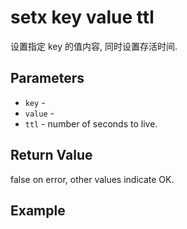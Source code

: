 # setx key value ttl

设置指定 key 的值内容, 同时设置存活时间.

## Parameters

* `key` - 
* `value` - 
* `ttl` - number of seconds to live.

## Return Value

false on error, other values indicate OK.

## Example

